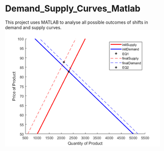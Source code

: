 # Demand_Supply_Curves_Matlab

This project uses MATLAB to analyse all possible outcomes of shifts in demand and supply curves.
![](economics/Images/F1.png)
